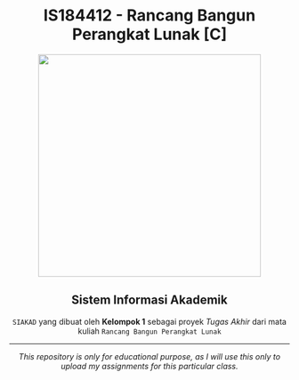 <center>

# IS184412 - Rancang Bangun Perangkat Lunak [C]
<p align="center"><a href="https://github.com/fathoor/SIAKAD"><img src="https://raw.githubusercontent.com/laravel/art/master/logo-lockup/5%20SVG/2%20CMYK/1%20Full%20Color/laravel-logolockup-cmyk-red.svg" width="400"></a></p>

## Sistem Informasi Akademik

```SIAKAD``` yang dibuat oleh **Kelompok 1** sebagai proyek *Tugas Akhir* dari mata kuliah ```Rancang Bangun Perangkat Lunak```

***

*This repository is only for educational purpose, as I will use this only to upload my assignments for this particular class.*